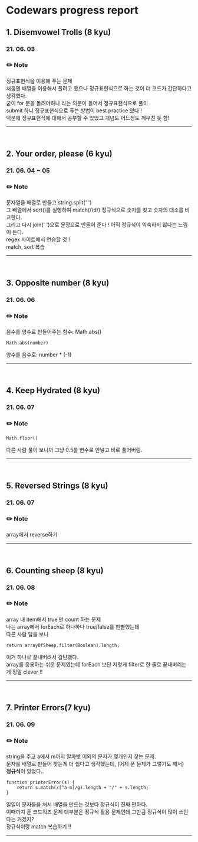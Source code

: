 # Codewars progress report

## 1. Disemvowel Trolls (8 kyu)

### 21. 06. 03

### ✏️ Note

정규표현식을 이용해 푸는 문제  
처음엔 배열을 이용해서 풀려고 했으나 정규표현식으로 하는 것이 더 코드가 간단하다고 생각했다.  
굳이 for 문을 돌려야하나 라는 의문이 들어서 정규표현식으로 풀이  
submit 하니 정규표현식으로 푸는 방법이 best practice 였다 !  
덕분에 정규표현식에 대해서 공부할 수 있었고 개념도 어느정도 깨우친 듯 함!

---

</br>

## 2. Your order, please (6 kyu)

### 21. 06. 04 ~ 05

### ✏️ Note

문자열을 배열로 만들고 string.split(' ')  
그 배열에서 sort()를 실행하여 match(/\d/) 정규식으로 숫자를 찾고 숫자의 대소를 비교한다.  
그리고 다시 join(' ')으로 문장으로 만들어 준다 !
아직 정규식이 익숙하지 않다는 느낌이 든다.  
regex 사이트에서 연습할 것 !  
match, sort 복습

---

</br>

## 3. Opposite number (8 kyu)

### 21. 06. 06

### ✏️ Note

음수를 양수로 만들어주는 함수: Math.abs()

```
Math.abs(number)
```

양수를 음수로: number \* (-1)

---

</br>

## 4. Keep Hydrated (8 kyu)

### 21. 06. 07

### ✏️ Note

```
Math.floor()
```

다른 사람 풀이 보니까 그냥 0.5를 변수로 안넣고 바로 풀어버림.

---

</br>

## 5. Reversed Strings (8 kyu)

### 21. 06. 07

### ✏️ Note

array에서 reverse하기

---

</br>

## 6. Counting sheep (8 kyu)

### 21. 06. 08

### ✏️ Note

array 내 item에서 true 만 count 하는 문제  
나는 array에서 forEach로 하나하나 true/false를 판별했는데  
다른 사람 답을 보니

```
return arrayOfSheep.filter(Boolean).length;
```

이거 하나로 끝내버려서 감탄했다.  
array를 응용하는 쉬운 문제였는데 forEach 보단 저렇게 filter로 한 줄로 끝내버리는 게 정말 clever !!

---

</br>

## 7. Printer Errors(7 kyu)

### 21. 06. 09

### ✏️ Note

string을 주고 a에서 m까지 알파벳 이외의 문자가 몇개인지 찾는 문제.  
문자를 배열로 만들어 찾는게 더 쉽다고 생각했는데, (어제 푼 문제가 그렇기도 해서)  
**정규식**이 있었다..

```
function printerError(s) {
    return s.match(/[^a-m]/g).length + "/" + s.length;
}
```

일일이 문자들을 쳐서 배열을 만드는 것보다 정규식이 진짜 편하다.  
이때까지 푼 코드워즈 문제 대부분은 정규식 활용 문제인데 그만큼 정규식이 많이 쓰인다는 거겠지?  
정규식이랑 match 복습하기 !!

---

</br>
